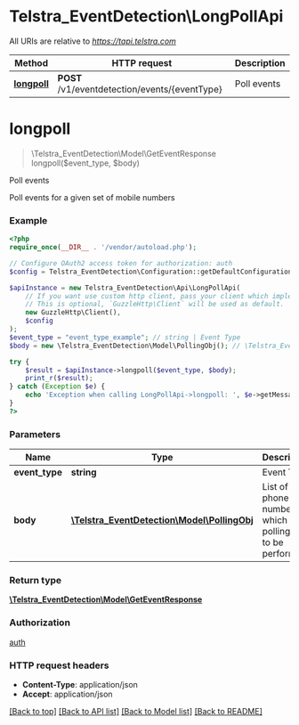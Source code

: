 # Telstra_EventDetection\LongPollApi

All URIs are relative to *https://tapi.telstra.com*

Method | HTTP request | Description
------------- | ------------- | -------------
[**longpoll**](LongPollApi.md#longpoll) | **POST** /v1/eventdetection/events/{eventType} | Poll events


# **longpoll**
> \Telstra_EventDetection\Model\GetEventResponse longpoll($event_type, $body)

Poll events

Poll events for a given set of mobile numbers

### Example
```php
<?php
require_once(__DIR__ . '/vendor/autoload.php');

// Configure OAuth2 access token for authorization: auth
$config = Telstra_EventDetection\Configuration::getDefaultConfiguration()->setAccessToken('YOUR_ACCESS_TOKEN');

$apiInstance = new Telstra_EventDetection\Api\LongPollApi(
    // If you want use custom http client, pass your client which implements `GuzzleHttp\ClientInterface`.
    // This is optional, `GuzzleHttp\Client` will be used as default.
    new GuzzleHttp\Client(),
    $config
);
$event_type = "event_type_example"; // string | Event Type
$body = new \Telstra_EventDetection\Model\PollingObj(); // \Telstra_EventDetection\Model\PollingObj | List of phone numbers on which polling has to be performed

try {
    $result = $apiInstance->longpoll($event_type, $body);
    print_r($result);
} catch (Exception $e) {
    echo 'Exception when calling LongPollApi->longpoll: ', $e->getMessage(), PHP_EOL;
}
?>
```

### Parameters

Name | Type | Description  | Notes
------------- | ------------- | ------------- | -------------
 **event_type** | **string**| Event Type |
 **body** | [**\Telstra_EventDetection\Model\PollingObj**](../Model/PollingObj.md)| List of phone numbers on which polling has to be performed |

### Return type

[**\Telstra_EventDetection\Model\GetEventResponse**](../Model/GetEventResponse.md)

### Authorization

[auth](../../README.md#auth)

### HTTP request headers

 - **Content-Type**: application/json
 - **Accept**: application/json

[[Back to top]](#) [[Back to API list]](../../README.md#documentation-for-api-endpoints) [[Back to Model list]](../../README.md#documentation-for-models) [[Back to README]](../../README.md)

